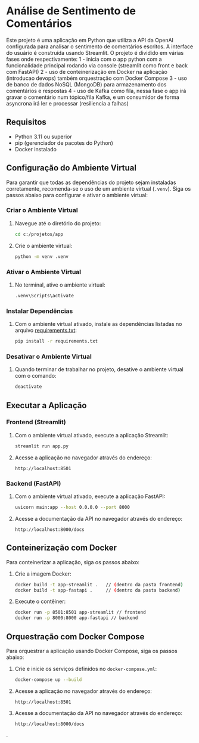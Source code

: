 # Análise de Sentimento de Comentários

Este projeto é uma aplicação em Python que utiliza a API da OpenAI configurada para analisar o sentimento de comentários escritos. A interface do usuário é construída usando Streamlit. O projeto é dividido em várias fases onde respectivamente:
1 - inicia com o app python com a funcionalidade principal rodando via console (streamlit como front e back com FastAPI)
2 - uso de conteinerização em Docker na aplicação (introducao devops) também orquestração com Docker Compose
3 - uso de banco de dados NoSQL (MongoDB) para armazenamento dos comentários e respostas
4 - uso de Kafka como fila, nessa fase o app irá gravar o comentário num tópico/fila Kafka, e um consumidor de forma asyncrona irá ler e processar (resiliencia a falhas)

## Requisitos

- Python 3.11 ou superior
- pip (gerenciador de pacotes do Python)
- Docker instalado

## Configuração do Ambiente Virtual

Para garantir que todas as dependências do projeto sejam instaladas corretamente, recomenda-se o uso de um ambiente virtual (`.venv`). Siga os passos abaixo para configurar e ativar o ambiente virtual:

### Criar o Ambiente Virtual

1. Navegue até o diretório do projeto:
    ```sh
    cd c:/projetos/app
    ```

2. Crie o ambiente virtual:
    ```sh
    python -m venv .venv
    ```

### Ativar o Ambiente Virtual

1. No terminal, ative o ambiente virtual:
    ```sh
    .venv\Scripts\activate
    ```

### Instalar Dependências

1. Com o ambiente virtual ativado, instale as dependências listadas no arquivo [requirements.txt](http://_vscodecontentref_/1):
    ```sh
    pip install -r requirements.txt
    ```

### Desativar o Ambiente Virtual

1. Quando terminar de trabalhar no projeto, desative o ambiente virtual com o comando:
    ```sh
    deactivate
    ```

## Executar a Aplicação

### Frontend (Streamlit)

1. Com o ambiente virtual ativado, execute a aplicação Streamlit:
    ```sh
    streamlit run app.py
    ```

2. Acesse a aplicação no navegador através do endereço:
    ```
    http://localhost:8501
    ```

### Backend (FastAPI)

1. Com o ambiente virtual ativado, execute a aplicação FastAPI:
    ```sh
    uvicorn main:app --host 0.0.0.0 --port 8000
    ```

2. Acesse a documentação da API no navegador através do endereço:
    ```
    http://localhost:8000/docs
    ```

## Conteinerização com Docker

Para conteinerizar a aplicação, siga os passos abaixo:

1. Crie a imagem Docker:
    ```sh
    docker build -t app-streamlit .   // (dentro da pasta frontend)
    docker build -t app-fastapi .     // (dentro da pasta backend)
    ```

2. Execute o contêiner:
    ```sh
    docker run -p 8501:8501 app-streamlit // frontend
    docker run -p 8000:8000 app-fastapi // backend
    ```

## Orquestração com Docker Compose

Para orquestrar a aplicação usando Docker Compose, siga os passos abaixo:

1. Crie e inicie os serviços definidos no `docker-compose.yml`:
    ```sh
    docker-compose up --build
    ```

2. Acesse a aplicação no navegador através do endereço:
    ```
    http://localhost:8501
    ```

3. Acesse a documentação da API no navegador através do endereço:
    ```
    http://localhost:8000/docs
    ```
.